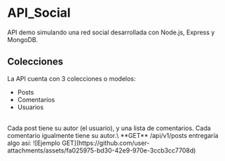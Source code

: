 # API_Social
API demo simulando una red social desarrollada con Node.js, Express y MongoDB.
## Colecciones
La API cuenta con 3 colecciones o modelos:
* Posts
* Comentarios
* Usuarios
<br>
Cada post tiene su autor (el usuario), y una lista de comentarios. Cada comentario igualmente tiene su autor.\
**GET** /api/v1/posts entregaría algo así:
![Ejemplo GET](https://github.com/user-attachments/assets/fa025975-bd30-42e9-970e-3ccb3cc7708d)
